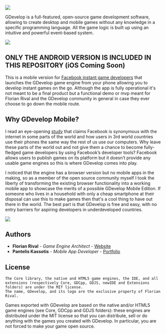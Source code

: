![](https://raw.githubusercontent.com/4ian/GDevelop/master/Core/docs/images/gdlogo.png)

GDevelop is a full-featured, open-source game development software, allowing to create desktop and mobile games without any knowledge in a specific programming language. All the game logic is built up using an intuitive and powerful event-based system.

![](https://raw.githubusercontent.com/4ian/GDevelop/master/Core/docs/images/demo.gif)

## ONLY THE ANDROID VERSION IS INCLUDED IN THIS REPOSITORY (iOS Coming Soon)

This is a mobile version for [Facebook instant game developers](https://developers.facebook.com/) that launches the GDevelop game engine from your phone allowing you to develop instant games on the go. Although the app is fully operational it's not meant to be a final product but a functional demo or mvp meant for Florian Rival and the GDevelop community in general in case they ever choose to go down the mobile route.

## Why GDevelop Mobile?

I read an eye-opening [study](https://qz.com/333313/milliions-of-facebook-users-have-no-idea-theyre-using-the-internet/) that claims Facebook is synonymous with the internet in some parts of the world and how users in 3rd world countries use their phones the same way the rest of us use our computers. Why leave these parts of the world out and not give them a chance to become fully-fledged game developers by using Facebook’s developer tools? Facebook allows users to publish games on its platform but it doesn’t provide any usable game engines so this is where GDevelop comes into play.

I noticed that the engine has a browser version but no mobile apps in the making, so as a member of the open source community myself I took the liberty of transforming the existing browser functionality into a working mobile app to showcase the merits of a possible GDevelop Mobile Edition. If someone who lives in a household with only a cheap smartphone at their disposal can use this to make games then that's a cool thing to have out there in the world. The best part is that GDevelop is free and easy, with no entry barriers for aspiring developers in underdeveloped countries.

![](https://i.imgur.com/VZfD8uW.jpg)

## Authors

* **Florian Rival** - *Game Engine Architect* - [Website](https://gdevelop-app.com/)
* **Pantelis Kassotis** - *Mobile App Developer* - [Portfolio](https://panteliskassotis.com/)

## License

    The Core library, the native and HTML5 game engines, the IDE, and all extensions (respectively Core, GDCpp, GDJS, newIDE and Extensions folders) are under the MIT license.
    The name, GDevelop, and its logo are the exclusive property of Florian Rival.

Games exported with GDevelop are based on the native and/or HTML5 game engines (see Core, GDCpp and GDJS folders): these engines are distributed under the MIT license so that you can distribute, sell or do anything with the games you created with GDevelop. In particular, you are not forced to make your game open source.
